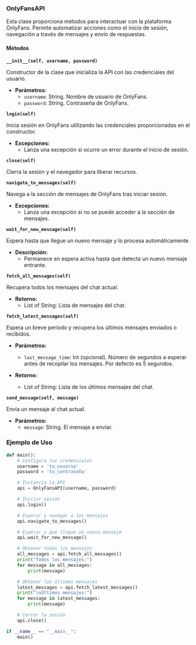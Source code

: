 ### OnlyFansAPI

Esta clase proporciona métodos para interactuar con la plataforma OnlyFans. Permite automatizar acciones como el inicio de sesión, navegación a través de mensajes y envío de respuestas.

#### Métodos

**`__init__(self, username, password)`**

Constructor de la clase que inicializa la API con las credenciales del usuario.

- **Parámetros:**
  - `username`: String. Nombre de usuario de OnlyFans.
  - `password`: String. Contraseña de OnlyFans.

**`login(self)`**

Inicia sesión en OnlyFans utilizando las credenciales proporcionadas en el constructor.

- **Excepciones:**
  - Lanza una excepción si ocurre un error durante el inicio de sesión.

**`close(self)`**

Cierra la sesión y el navegador para liberar recursos.

**`navigate_to_messages(self)`**

Navega a la sección de mensajes de OnlyFans tras iniciar sesión.

- **Excepciones:**
  - Lanza una excepción si no se puede acceder a la sección de mensajes.

**`wait_for_new_message(self)`**

Espera hasta que llegue un nuevo mensaje y lo procesa automáticamente.

- **Descripción:**
  - Permanece en espera activa hasta que detecta un nuevo mensaje entrante.

**`fetch_all_messages(self)`**

Recupera todos los mensajes del chat actual.

- **Retorno:**
  - List of String: Lista de mensajes del chat.

**`fetch_latest_messages(self)`**

Espera un breve periodo y recupera los últimos mensajes enviados o recibidos.

- **Parámetros:**
  - `last_message_time`: Int (opcional). Número de segundos a esperar antes de recopilar los mensajes. Por defecto es 5 segundos.

- **Retorno:**
  - List of String: Lista de los últimos mensajes del chat.

**`send_message(self, message)`**

Envía un mensaje al chat actual.

- **Parámetros:**
  - `message`: String. El mensaje a enviar.

### Ejemplo de Uso

```python
def main():
    # Configura tus credenciales
    username = 'tu_usuario'
    password = 'tu_contraseña'

    # Instancia la API
    api = OnlyFansAPI(username, password)

    # Iniciar sesión
    api.login()

    # Esperar y navegar a los mensajes
    api.navigate_to_messages()

    # Esperar a que llegue un nuevo mensaje
    api.wait_for_new_message()

    # Obtener todos los mensajes
    all_messages = api.fetch_all_messages()
    print("Todos los mensajes:")
    for message in all_messages:
        print(message)

    # Obtener los últimos mensajes
    latest_messages = api.fetch_latest_messages()
    print("\nÚltimos mensajes:")
    for message in latest_messages:
        print(message)

    # Cerrar la sesión
    api.close()

if __name__ == "__main__":
    main()
```
